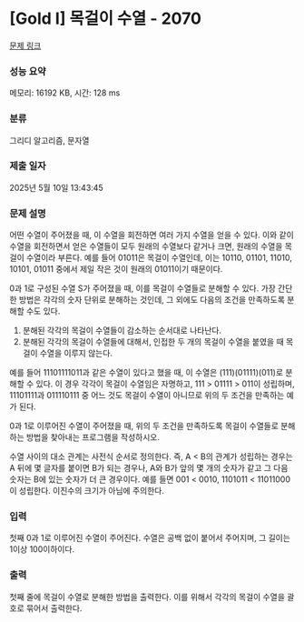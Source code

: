 # [Gold I] 목걸이 수열 - 2070 

[문제 링크](https://www.acmicpc.net/problem/2070) 

### 성능 요약

메모리: 16192 KB, 시간: 128 ms

### 분류

그리디 알고리즘, 문자열

### 제출 일자

2025년 5월 10일 13:43:45

### 문제 설명

<p>어떤 수열이 주어졌을 때, 이 수열을 회전하면 여러 가지 수열을 얻을 수 있다. 이와 같이 수열을 회전하면서 얻은 수열들이 모두 원래의 수열보다 같거나 크면, 원래의 수열을 목걸이 수열이라 부른다. 예를 들어 01011은 목걸이 수열인데, 이는 10110, 01101, 11010, 10101, 01011 중에서 제일 작은 것이 원래의 01011이기 때문이다.</p>

<p>0과 1로 구성된 수열 S가 주어졌을 때, 이를 목걸이 수열들로 분해할 수 있다. 가장 간단한 방법은 각각의 숫자 단위로 분해하는 것인데, 그 외에도 다음의 조건을 만족하도록 분해할 수도 있다.</p>

<ol>
	<li>분해된 각각의 목걸이 수열들이 감소하는 순서대로 나타난다.</li>
	<li>분해된 각각의 목걸이 수열들에 대해서, 인접한 두 개의 목걸이 수열을 붙였을 때 목걸이 수열을 이루지 않는다.</li>
</ol>

<p>예를 들어 11101111011과 같은 수열이 있다고 했을 때, 이 수열은 (111)(01111)(011)로 분해할 수 있다. 이 경우 각각이 목걸이 수열임은 자명하고, 111 > 01111 > 011이 성립하며, 11101111과 011110111 중 어느 것도 목걸이 수열이 아니므로 위의 두 조건을 만족하는 예가 된다.</p>

<p>0과 1로 이루어진 수열이 주어졌을 때, 위의 두 조건을 만족하도록 목걸이 수열들로 분해하는 방법을 찾아내는 프로그램을 작성하시오.</p>

<p>수열 사이의 대소 관계는 사전식 순서로 정의한다. 즉, A < B의 관계가 성립하는 경우는 A 뒤에 몇 글자를 붙이면 B가 되는 경우나, A와 B가 앞의 몇 개의 숫자가 같고 그 다음 숫자는 B에 있는 숫자가 더 큰 경우이다. 예를 들면 001 < 0010, 1101011 < 11011000이 성립한다. 이진수의 크기가 아님에 주의한다.</p>

### 입력 

 <p>첫째 0과 1로 이루어진 수열이 주어진다. 수열은 공백 없이 붙어서 주어지며, 그 길이는 1이상 100이하이다.</p>

### 출력 

 <p>첫째 줄에 목걸이 수열로 분해한 방법을 출력한다. 이를 위해서 각각의 목걸이 수열을 괄호로 묶어서 출력한다.</p>

